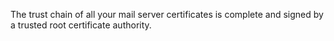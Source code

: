 The trust chain of all your mail server certificates is complete and signed by a trusted root certificate authority.

